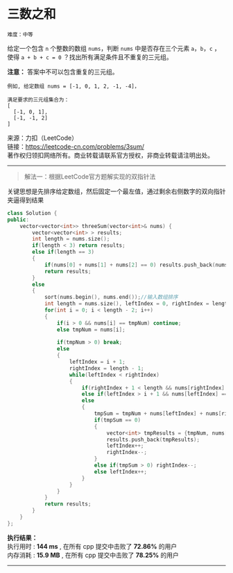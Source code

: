 #  三数之和 #  
`难度：中等` 
 
给定一个包含 `n` 个整数的数组 `nums`，判断 `nums` 中是否存在三个元素 `a`，`b`，`c` ，使得 `a + b + c = 0` ？找出所有满足条件且不重复的三元组。


**注意：**  答案中不可以包含重复的三元组。  

```
例如, 给定数组 nums = [-1, 0, 1, 2, -1, -4]，

满足要求的三元组集合为：
[
  [-1, 0, 1],
  [-1, -1, 2]
]
```

来源：力扣（LeetCode）  
链接：https://leetcode-cn.com/problems/3sum/  
著作权归领扣网络所有。商业转载请联系官方授权，非商业转载请注明出处。  

---  

>解法一：根据LeetCode官方题解实现的双指针法  

关键思想是先排序给定数组，然后固定一个最左值，通过剩余右侧数字的双向指针夹逼得到结果
```C++
class Solution {
public:
    vector<vector<int>> threeSum(vector<int>& nums) {
        vector<vector<int> > results;
        int length = nums.size();
        if(length < 3) return results;
        else if(length == 3)
        {
            if(nums[0] + nums[1] + nums[2] == 0) results.push_back(nums);
            return results;
        }
        else
        {
            sort(nums.begin(), nums.end());//输入数组排序
            int length = nums.size(), leftIndex = 0, rightIndex = length - 1, tmpNum = 0, tmpSum = 0;
            for(int i = 0; i < length - 2; i++)
            {
                if(i > 0 && nums[i] == tmpNum) continue;
                else tmpNum = nums[i];
                
                if(tmpNum > 0) break;
                else
                {
                    leftIndex = i + 1;
                    rightIndex = length - 1;
                    while(leftIndex < rightIndex)
                    {
                        if(rightIndex + 1 < length && nums[rightIndex] == nums[rightIndex + 1]) rightIndex--;
                        else if(leftIndex > i + 1 && nums[leftIndex] == nums[leftIndex - 1]) leftIndex++;
                        else
                        {
                            tmpSum = tmpNum + nums[leftIndex] + nums[rightIndex];
                            if(tmpSum == 0)
                            {
                                vector<int> tmpResults = {tmpNum, nums[leftIndex], nums[rightIndex]};
                                results.push_back(tmpResults);
                                leftIndex++;
                                rightIndex--;
                            }
                            else if(tmpSum > 0) rightIndex--;
                            else leftIndex++;
                        }
                    }
                }
            }
            return results;
        }
    }
};
```  

**执行结果：**  
执行用时 : **144 ms** , 在所有 cpp 提交中击败了 **72.86%** 的用户  
内存消耗 : **15.9 MB** , 在所有 cpp 提交中击败了 **78.25%** 的用户  

---  